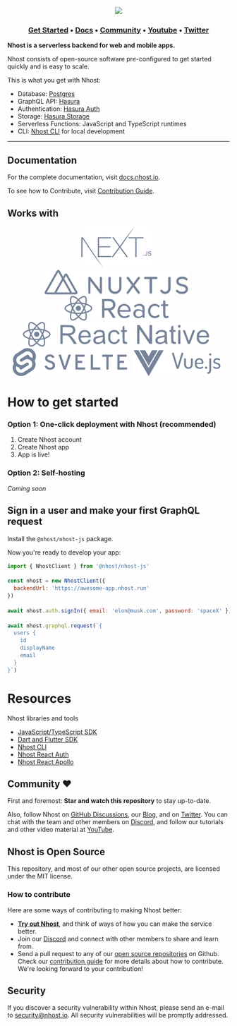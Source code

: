 
<div align="center">

<p align="center">
  <img width="237" src="https://raw.githubusercontent.com/nhost/nhost/main/assets/logo.png"/>
</p>
</div>

<h3 align="center">
  <b><a href="https://docs.nhost.io/get-started">Get Started</a></b>
  •
  <a href="https://docs.nhost.io/">Docs</a>
  •
  <a href="https://nhost.io/discord">Community</a>
  •
  <a href="https://www.youtube.com/channel/UCJ7irtvV9Y0EQMxpabb6ntg">Youtube</a>
  •
  <a href="https://twitter.com/nhostio">Twitter</a> 
  </h3>
  
**Nhost is a serverless backend for web and mobile apps.** 

Nhost consists of open-source software pre-configured to get started quickly and is easy to scale.

This is what you get with Nhost:

- Database: [Postgres](https://www.postgresql.org/)
- GraphQL API: [Hasura](https://hasura.io/)
- Authentication: [Hasura Auth](https://github.com/nhost/hasura-auth/)
- Storage: [Hasura Storage](https://github.com/nhost/hasura-backend-plus/)
- Serverless Functions: JavaScript and TypeScript runtimes
- CLI: [Nhost CLI](https://docs.nhost.io/reference/cli) for local development

---

## ****Documentation****

For the complete documentation, visit [docs.nhost.io](http://docs.nhost.io/).

To see how to Contribute, visit [Contribution Guide](https://github.com/nhost/nhost/blob/main/CONTRIBUTING.md).

## Works with

<div align="center">
<p>
<a style="margin-right: 10px;" href="https://github.com/nhost/nhost/tree/main/templates/web/nextjs-apollo"><img src="assets/nextjs.svg"/></a>
<a style="margin-right: 10px;" href="https://github.com/nhost/nhost/tree/main/examples/nuxt-apollo"><img src="assets/nuxtjs.svg"/></a>
<a style="margin-right: 10px;" href="https://github.com/nhost/nhost/tree/main/templates/web/react-apollo"><img src="assets/react.svg"/></a>
<a style="margin-right: 10px;" href="https://github.com/nhost/nhost-dart/tree/main/packages/nhost_flutter_graphql/example"><img src="assets/react-native.svg"/></a>
<a style="margin-right: 10px;" href="https://github.com/nhost/nhost/tree/main/packages/nhost-js"><img src="assets/svelte.svg"/></a>
<a style="margin-right: 10px;" href="https://github.com/nhost/nhost/tree/main/packages/nhost-js"><img src="assets/vuejs.svg"/></a>
</p>
</div>

# How to get started

### Option 1: One-click deployment with Nhost (recommended)

1. Create Nhost account
2. Create Nhost app
3. App is live! 

### Option 2: Self-hosting

*Coming soon*

## Sign in a user and make your first GraphQL request

Install the `@nhost/nhost-js` package.

Now you're ready to develop your app:

```jsx
import { NhostClient } from '@nhost/nhost-js'

const nhost = new NhostClient({
  backendUrl: 'https://awesome-app.nhost.run'
})

await nhost.auth.signIn({ email: 'elon@musk.com', password: 'spaceX' })

await nhost.graphql.request(`{
  users {
    id
    displayName
    email
  }
}`)
```

# **Resources**

Nhost libraries and tools

- [JavaScript/TypeScript SDK](https://docs.nhost.io/reference/sdk)
- [Dart and Flutter SDK](https://github.com/nhost/nhost-dart)
- [Nhost CLI](https://docs.nhost.io/reference/cli)
- [Nhost React Auth](https://docs.nhost.io/reference/supporting-libraries/react-auth)
- [Nhost React Apollo](https://docs.nhost.io/reference/supporting-libraries/react-apollo)

## **Community ❤️**

First and foremost: **Star and watch this repository** to stay up-to-date.

Also, follow Nhost on [GitHub Discussions](https://github.com/nhost/nhost/discussions), our [Blog](https://nhost.io/blog), and on [Twitter](https://twitter.com/nhostio). You can chat with the team and other members on [Discord](https://discord.com/invite/9V7Qb2U), and follow our tutorials and other video material at [YouTube](https://www.youtube.com/channel/UCJ7irtvV9Y0EQMxpabb6ntg?view_as=subscriber).

## **Nhost is Open Source**

This repository, and most of our other open source projects, are licensed under the MIT license.

### **How to contribute**

Here are some ways of contributing to making Nhost better:

- **[Try out Nhost](https://docs.nhost.io/get-started/quick-start)**, and think of ways of how you can make the service better.
- Join our [Discord](https://discord.com/invite/9V7Qb2U) and connect with other members to share and learn from.
- Send a pull request to any of our [open source repositories](https://github.com/nhost) on Github. Check our [contribution guide](https://github.com/nhost/nhost/blob/main/CONTRIBUTING.md) for more details about how to contribute. We're looking forward to your contribution!

## **Security**

If you discover a security vulnerability within Nhost, please send an e-mail to [security@nhost.io](mailto:security@nhost.io). All security vulnerabilities will be promptly addressed.
